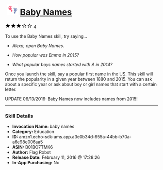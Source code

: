 # &nbsp;<img src="skill_icon" alt="Baby Names icon" width="36"> [Baby Names](http://alexa.amazon.com/#skills/amzn1.echo-sdk-ams.app.a3e0b34d-955a-44bb-b70a-a6e98e006aa5)
![3 stars](../../images/ic_star_black_18dp_1x.png)![3 stars](../../images/ic_star_black_18dp_1x.png)![3 stars](../../images/ic_star_black_18dp_1x.png)![3 stars](../../images/ic_star_border_black_18dp_1x.png)![3 stars](../../images/ic_star_border_black_18dp_1x.png) 4

To use the Baby Names skill, try saying...

* *Alexa, open Baby Names.*

* *How popular was Emma in 2015?*

* *What popular boys names started with A in 2014?*

Once you launch the skill, say a popular first name in the US.  This skill will return the popularity in a given year between 1880 and 2015.  You can ask about a specific year or ask about boy or girl names that start with a certain letter.

UPDATE 06/13/2016: Baby Names now includes names from 2015!

***

### Skill Details

* **Invocation Name:** baby names
* **Category:** Education
* **ID:** amzn1.echo-sdk-ams.app.a3e0b34d-955a-44bb-b70a-a6e98e006aa5
* **ASIN:** B01BO7TMK6
* **Author:** Flag Robot
* **Release Date:** February 11, 2016 @ 17:28:26
* **In-App Purchasing:** No
